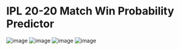 # IPL 20-20 Match Win Probability Predictor 
![image](https://user-images.githubusercontent.com/8589760/160240386-c8b2b159-117e-44f2-9e40-ab03c98400c8.png)
![image](https://user-images.githubusercontent.com/8589760/160239345-7d72ba64-c98e-4db2-9a73-8a43ee57798a.png)
![image](https://user-images.githubusercontent.com/8589760/160240413-59674f35-16b4-4215-9dae-a8299079cb98.png)
![image](https://user-images.githubusercontent.com/8589760/160239355-27883219-3fc3-4d56-9f7d-89ee164b5f58.png)


